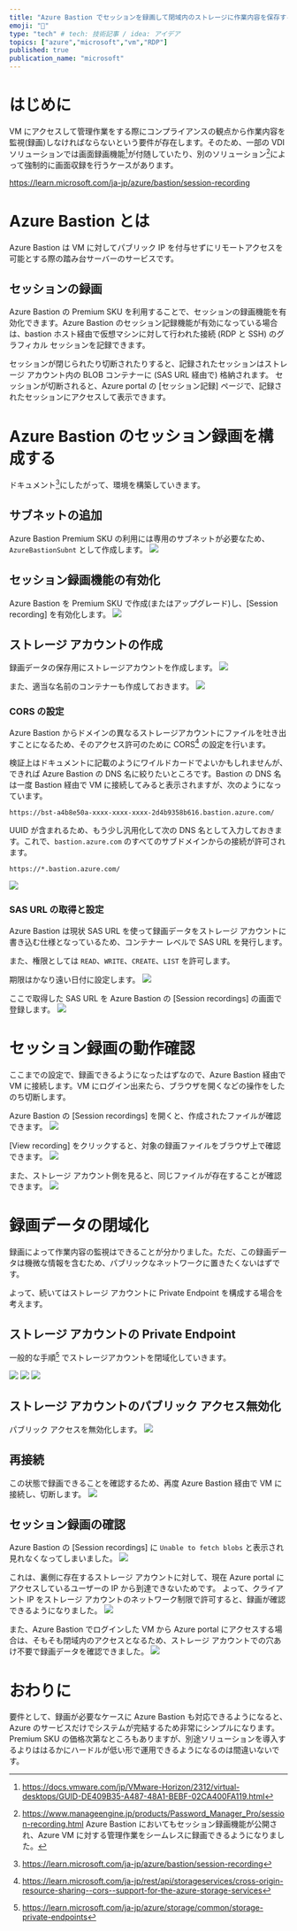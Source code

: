 ```yaml
---
title: "Azure Bastion でセッションを録画して閉域内のストレージに作業内容を保存する"
emoji: "🏯"
type: "tech" # tech: 技術記事 / idea: アイデア
topics: ["azure","microsoft","vm","RDP"]
published: true
publication_name: "microsoft"
---
```

# はじめに
VM にアクセスして管理作業をする際にコンプライアンスの観点から作業内容を監視(録画)しなければならないという要件が存在します。そのため、一部の VDI ソリューションでは画面録画機能[^1]が付随していたり、別のソリューション[^2]によって強制的に画面収録を行うケースがあります。
[^1]:https://docs.vmware.com/jp/VMware-Horizon/2312/virtual-desktops/GUID-DE409B35-A487-48A1-BEBF-02CA400FA119.html
[^2]:https://www.manageengine.jp/products/Password_Manager_Pro/session-recording.html
Azure Bastion においてもセッション録画機能が公開され、Azure VM に対する管理作業をシームレスに録画できるようになりました。

https://learn.microsoft.com/ja-jp/azure/bastion/session-recording

# Azure Bastion とは
Azure Bastion は VM に対してパブリック IP を付与せずにリモートアクセスを可能とする際の踏み台サーバーのサービスです。

## セッションの録画
Azure Bastion の Premium SKU を利用することで、セッションの録画機能を有効化できます。Azure Bastion のセッション記録機能が有効になっている場合は、bastion ホスト経由で仮想マシンに対して行われた接続 (RDP と SSH) のグラフィカル セッションを記録できます。 

セッションが閉じられたり切断されたりすると、記録されたセッションはストレージ アカウント内の BLOB コンテナーに (SAS URL 経由で) 格納されます。 セッションが切断されると、Azure portal の [セッション記録] ページで、記録されたセッションにアクセスして表示できます。


# Azure Bastion のセッション録画を構成する
ドキュメント[^3]にしたがって、環境を構築していきます。
[^3]:https://learn.microsoft.com/ja-jp/azure/bastion/session-recording

## サブネットの追加
Azure Bastion Premium SKU の利用には専用のサブネットが必要なため、`AzureBastionSubnt` として作成します。
![](/images/20240611-bastion-session-rec/bastionrec-01.png)

## セッション録画機能の有効化
Azure Bastion を Premium SKU で作成(またはアップグレード)し、[Session recording] を有効化します。
![](/images/20240611-bastion-session-rec/bastionrec-02.png)

## ストレージ アカウントの作成
録画データの保存用にストレージアカウントを作成します。
![](/images/20240611-bastion-session-rec/bastionrec-03.png)

また、適当な名前のコンテナーも作成しておきます。
![](/images/20240611-bastion-session-rec/bastionrec-04.png)

### CORS の設定 
Azure Bastion からドメインの異なるストレージアカウントにファイルを吐き出すことになるため、そのアクセス許可のために CORS[^4] の設定を行います。

検証上はドキュメントに記載のようにワイルドカードでよいかもしれませんが、できれば Azure Bastion の DNS 名に絞りたいところです。Bastion の DNS 名は一度 Bastion 経由で VM に接続してみると表示されますが、次のようになっています。

```
https://bst-a4b8e50a-xxxx-xxxx-xxxx-2d4b9358b616.bastion.azure.com/
```

UUID が含まれるため、もう少し汎用化して次の DNS 名として入力しておきます。これで、`bastion.azure.com` のすべてのサブドメインからの接続が許可されます。

```
https://*.bastion.azure.com/
```

![](/images/20240611-bastion-session-rec/bastionrec-17.png)


[^4]:https://learn.microsoft.com/ja-jp/rest/api/storageservices/cross-origin-resource-sharing--cors--support-for-the-azure-storage-services

### SAS URL の取得と設定
Azure Bastion は現状 SAS URL を使って録画データをストレージ アカウントに書き込む仕様となっているため、コンテナー レベルで SAS URL を発行します。

また、権限としては `READ`、`WRITE`、`CREATE`、`LIST` を許可します。

期限はかなり遠い日付に設定します。
![](/images/20240611-bastion-session-rec/bastionrec-05.png)

ここで取得した SAS URL を Azure Bastion の [Session recordings] の画面で登録します。
![](/images/20240611-bastion-session-rec/bastionrec-06.png)


# セッション録画の動作確認
ここまでの設定で、録画できるようになったはずなので、Azure Bastion 経由で VM に接続します。VM にログイン出来たら、ブラウザを開くなどの操作をしたのち切断します。

Azure Bastion の [Session recordings] を開くと、作成されたファイルが確認できます。
![](/images/20240611-bastion-session-rec/bastionrec-08.png)

[View recording] をクリックすると、対象の録画ファイルをブラウザ上で確認できます。
![](/images/20240611-bastion-session-rec/bastiongif.gif)

また、ストレージ アカウント側を見ると、同じファイルが存在することが確認できます。
![](/images/20240611-bastion-session-rec/bastionrec-07.png)

# 録画データの閉域化
録画によって作業内容の監視はできることが分かりました。ただ、この録画データは機微な情報を含むため、パブリックなネットワークに置きたくないはずです。

よって、続いてはストレージ アカウントに Private Endpoint を構成する場合を考えます。

## ストレージ アカウントの Private Endpoint
一般的な手順[^5] でストレージアカウントを閉域化していきます。
[^5]:https://learn.microsoft.com/ja-jp/azure/storage/common/storage-private-endpoints

![](/images/20240611-bastion-session-rec/bastionrec-09.png)
![](/images/20240611-bastion-session-rec/bastionrec-10.png)
![](/images/20240611-bastion-session-rec/bastionrec-11.png)

## ストレージ アカウントのパブリック アクセス無効化
パブリック アクセスを無効化します。
![](/images/20240611-bastion-session-rec/bastionrec-12.png)

## 再接続
この状態で録画できることを確認するため、再度 Azure Bastion 経由で VM に接続し、切断します。
![](/images/20240611-bastion-session-rec/bastionrec-13.png)

## セッション録画の確認
Azure Bastion の [Session recordings] に `Unable to fetch blobs` と表示され見れなくなってしまいました。
![](/images/20240611-bastion-session-rec/bastionrec-14.png)

これは、裏側に存在するストレージ アカウントに対して、現在 Azure portal にアクセスしているユーザーの IP から到達できないためです。
よって、クライアント IP をストレージ アカウントのネットワーク制限で許可すると、録画が確認できるようになりました。
![](/images/20240611-bastion-session-rec/bastionrec-15.png)

また、Azure Bastion でログインした VM から Azure portal にアクセスする場合は、そもそも閉域内のアクセスとなるため、ストレージ アカウントでの穴あけ不要で録画データを確認できました。
![](/images/20240611-bastion-session-rec/bastionrec-16.png)

# おわりに
要件として、録画が必要なケースに Azure Bastion も対応できるようになると、Azure のサービスだけでシステムが完結するため非常にシンプルになります。Premium SKU の価格次第なところもありますが、別途ソリューションを導入するよりははるかにハードルが低い形で運用できるようになるのは間違いないです。